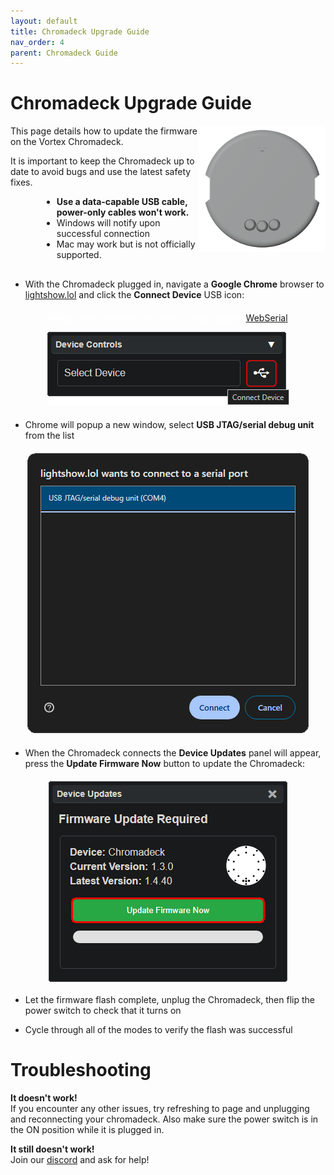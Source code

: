 ```yaml
---
layout: default
title: Chromadeck Upgrade Guide
nav_order: 4
parent: Chromadeck Guide
---
```


# Chromadeck Upgrade Guide

<img src="assets/images/Chromadeck-Render.png" style="max-width: 250px; width: 40%; float: right">

This page details how to update the firmware on the Vortex Chromadeck.

It is important to keep the Chromadeck up to date to avoid bugs and use the latest safety fixes.

<div style="margin-left: 50px; margin-right: 50px; margin-bottom: 30px;" markdown="1">

- **Use a data-capable USB cable, power-only cables won't work.**
- Windows will notify upon successful connection
- Mac may work but is not officially supported.

</div>

 - With the Chromadeck plugged in, navigate a **Google Chrome** browser to [lightshow.lol](https://lightshow.lol) and click the **Connect Device** USB icon:

<div style="text-align: center; margin: 20px">
  <p style="color:white;"><b>Note:</b>
  Other browsers may work if they support <a href="https://developer.mozilla.org/en-US/docs/Web/API/Web_Serial_API#browser_compatibility">WebSerial</a></p>
  <img src="assets/images/connect-device.png">
</div>

 - Chrome will popup a new window, select **USB JTAG/serial debug unit** from the list

<div style="text-align: center; margin: 20px">
  <img src="assets/images/connect-chromadeck-serialport.png">
</div>

 - When the Chromadeck connects the **Device Updates** panel will appear, press the **Update Firmware Now** button to update the Chromadeck:

<div style="text-align: center; margin: 20px; display:flex; flex-direction: column; align-items: center;">
  <img src="assets/images/chromadeck-firmware-update.png">
</div>  

 - Let the firmware flash complete, unplug the Chromadeck, then flip the power switch to check that it turns on
&nbsp; 

 - Cycle through all of the modes to verify the flash was successful

# Troubleshooting

**It doesn't work!**  
If you encounter any other issues, try refreshing to page and unplugging and reconnecting your chromadeck. Also make sure the power switch is in the ON position while it is plugged in.

**It still doesn't work!**  
Join our [discord](https://discord.gg/4R9at8S8Sn) and ask for help!